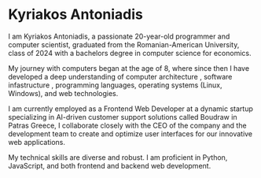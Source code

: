 # Kyriakos Antoniadis

I am Kyriakos Antoniadis, a passionate 20-year-old programmer and computer scientist, graduated from the Romanian-American University, class of 2024 with a bachelors degree in computer science for economics. 

My journey with computers began at the age of 8, where since then I have developed a deep understanding of computer architecture , software infastructure , programming languages, operating systems (Linux, Windows), and web technologies. 

I am currently employed as a Frontend Web Developer at a dynamic startup specializing in AI-driven customer support solutions called Boudraw in Patras Greece, I collaborate closely with the CEO of the company and the development team to create and optimize user interfaces for our innovative web applications.

My technical skills are diverse and robust. I am proficient in Python, JavaScript, and both frontend and backend web development.


<!---
kuriakosant/kuriakosant is a ✨ special ✨ repository because its `README.md` (this file) appears on your GitHub profile.
You can click the Preview link to take a look at your changes.
--->
